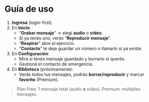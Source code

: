 # Guía de uso

1. **Ingresá** (login-first).
2. En **Inicio**:
   - “**Grabar mensaje**” → elegí **audio** o **video**.
   - Si ya tenés uno, verás “**Reproducir mensaje**”.
   - “**Respirar**” abre el ejercicio.
   - “**Contacto**” te deja guardar un número o llamarlo si ya existe.
3. En **Configuración**:
   - Mirá si tenés mensaje guardado y borrarlo si querés.
   - Gestioná el contacto de emergencia.
4. En **Biblioteca** (próximamente):
   - Verás todos tus mensajes, podrás **borrar/reproducir** y marcar **favorito** (Premium).

> Plan Free: 1 mensaje total (audio **o** video). Premium: múltiples mensajes.
